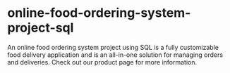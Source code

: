 # online-food-ordering-system-project-sql
An online food ordering system project using SQL is a fully customizable food delivery application and is an all-in-one solution for managing orders and deliveries. Check out our product page for more information.
